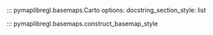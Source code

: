 ::: pymaplibregl.basemaps.Carto
    options:
        docstring_section_style: list

::: pymaplibregl.basemaps.construct_basemap_style